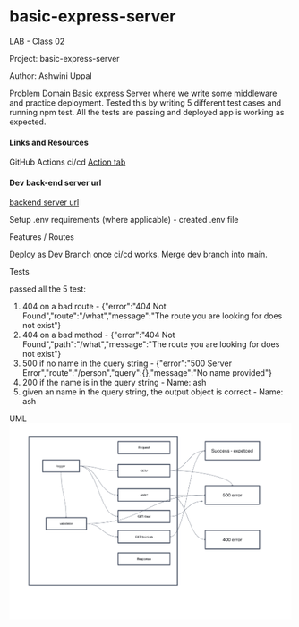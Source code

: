 
# basic-express-server

LAB - Class 02

Project: basic-express-server

Author: Ashwini Uppal

Problem Domain
Basic express Server where we write some middleware and practice deployment. Tested this by writing 5 different test cases and running npm test. All the tests are passing and deployed app is working as expected.

#### Links and Resources
GitHub Actions ci/cd
 [Action tab](https://github.com/ashuppal/basic-express-server/actions)

#### Dev back-end server url
 [backend server url](https://lab02-dev.onrender.com)


Setup
.env requirements (where applicable) - created .env file

Features / Routes

Deploy as Dev Branch once ci/cd works. Merge dev branch into main.

Tests

passed all the 5 test:
1. 404 on a bad route - {"error":"404 Not Found","route":"/what","message":"The route you are looking for does not exist"}
2. 404 on a bad method - {"error":"404 Not Found","path":"/what","message":"The route you are looking for does not exist"}
3. 500 if no name in the query string - {"error":"500 Server Error","route":"/person","query":{},"message":"No name provided"}
4. 200 if the name is in the query string - Name: ash
5. given an name in the query string, the output object is correct - Name: ash

UML
![UML](./assets/uml.png)
